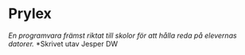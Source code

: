 # Prylex
*En programvara främst riktat till skolor för att hålla reda på elevernas datorer.*
*Skrivet utav Jesper DW
